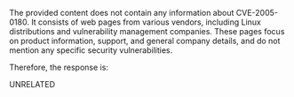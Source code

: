 The provided content does not contain any information about CVE-2005-0180.
It consists of web pages from various vendors, including Linux distributions and vulnerability management companies. These pages focus on product information, support, and general company details, and do not mention any specific security vulnerabilities.

Therefore, the response is:

UNRELATED
